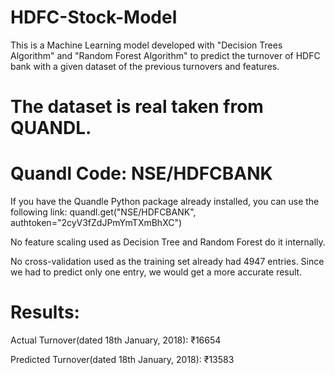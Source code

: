 # HDFC-Stock-Model

This is a Machine Learning model developed with "Decision Trees Algorithm" and "Random Forest Algorithm" to predict the turnover of HDFC bank with a given dataset of the previous turnovers and features.

# The dataset is real taken from QUANDL.

# Quandl Code: NSE/HDFCBANK

If you have the Quandle Python package already installed, you can use the following link: quandl.get("NSE/HDFCBANK", authtoken="2cyV3fZdJPmYmTXmBhXC")

No feature scaling used as Decision Tree and Random Forest do it internally.

No cross-validation used as the training set already had 4947 entries. Since we had to predict only one entry, we would get a more accurate result.

# Results:

Actual Turnover(dated 18th January, 2018): ₹16654

Predicted Turnover(dated 18th January, 2018): ₹13583
